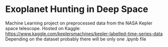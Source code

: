 # Exoplanet Hunting in Deep Space
Machine Learning project on preprocessed data from the NASA Kepler space telescope. Hosted on Kaggle: https://www.kaggle.com/keplersmachines/kepler-labelled-time-series-data
<br>
Depending on the dataset probably there will be only one .ipynb file
